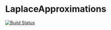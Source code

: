 # LaplaceApproximations

[![Build Status](https://github.com/jkbest2/LaplaceApproximations.jl/workflows/CI/badge.svg)](https://github.com/jkbest2/LaplaceApproximations.jl/actions)
